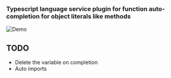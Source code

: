 ### Typescript language service plugin for function auto-completion for object literals like methods

![Demo](./demo.gif)

## TODO

- Delete the variable on completion
- Auto imports
